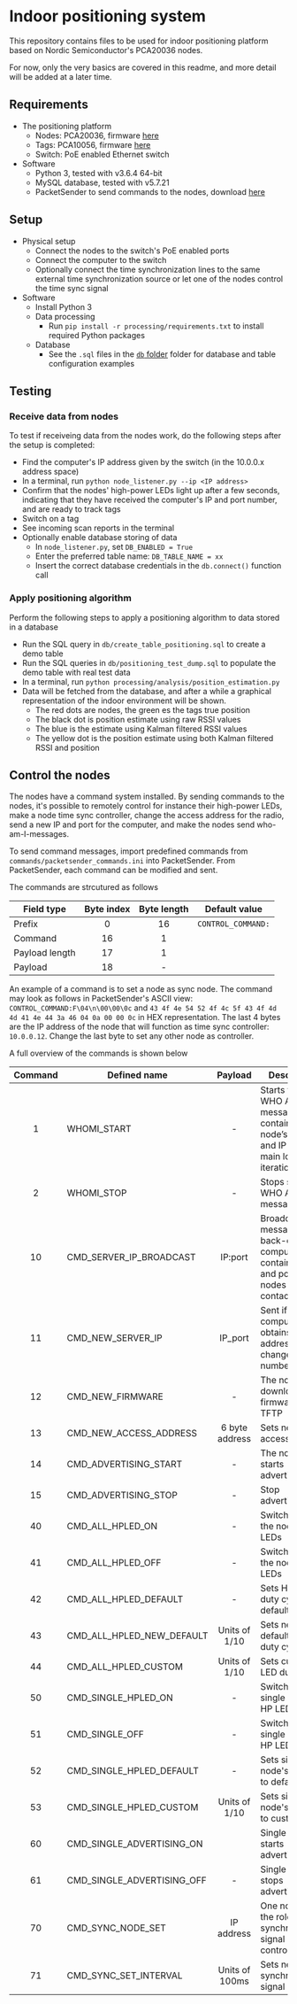 # Indoor positioning system

This repository contains files to be used for indoor positioning platform based on Nordic Semiconductor's PCA20036 nodes. 

For now, only the very basics are covered in this readme, and more detail will be added at a later time.

## Requirements
- The positioning platform
  - Nodes: PCA20036, firmware [here](https://github.com/jtguggedal/positioning_firmware/tree/master/node)
  - Tags: PCA10056, firmware [here](https://github.com/jtguggedal/positioning_firmware/tree/master/tag)
  - Switch: PoE enabled Ethernet switch
- Software
  - Python 3, tested with v3.6.4 64-bit
  - MySQL database, tested with v5.7.21
  - PacketSender to send commands to the nodes, download [here](https://packetsender.com/)


## Setup 
- Physical setup
  - Connect the nodes to the switch's PoE enabled ports
  - Connect the computer to the switch
  - Optionally connect the time synchronization lines to the same external time synchronization source or let one of the nodes control the time sync signal
- Software
  - Install Python 3
  - Data processing
    - Run `pip install -r processing/requirements.txt` to install required Python packages
  - Database
    - See the `.sql` files in the [`db`  folder](https://github.com/jtguggedal/positioning_backend/tree/master/db/) folder for database and table configuration examples



## Testing
### Receive data from nodes

To test if receiveing data from the nodes work, do the following steps after the setup is completed:
- Find the computer's IP address given by the switch (in the 10.0.0.x address space)
- In a terminal, run `python node_listener.py --ip <IP address>`
- Confirm that the nodes' high-power LEDs light up after a few seconds, indicating that they have received the computer's IP and port number, and are ready to track tags
- Switch on a tag
- See incoming scan reports in the terminal
- Optionally enable database storing of data
  - In `node_listener.py`, set `DB_ENABLED = True` 
  - Enter the preferred table name: `DB_TABLE_NAME = xx` 
  - Insert the correct database credentials in the `db.connect()` function call


### Apply positioning algorithm
Perform the following steps to apply a positioning algorithm to data stored in a database
- Run the SQL query in `db/create_table_positioning.sql` to create a demo table 
- Run the SQL queries in `db/positioning_test_dump.sql` to populate the demo table with real test data
- In a terminal, run `python processing/analysis/position_estimation.py`
- Data will be fetched from the database, and after a while a graphical representation of the indoor environment will be shown. 
  - The red dots are nodes, the green es the tags true position
  - The black dot is position estimate using raw RSSI values
  - The blue is the estimate using Kalman filtered RSSI values
  - The yellow dot is the position estimate using both Kalman filtered RSSI and position

## Control the nodes
The nodes have a command system installed. By sending commands to the nodes, it's possible to remotely control for instance their high-power LEDs, make a node time sync controller, change the access address for the radio, send a new IP and port for the computer, and make the nodes send who-am-I-messages. 

To send command messages, import predefined commands from `commands/packetsender_commands.ini` into PacketSender. From PacketSender, each command can be modified and sent. 

The commands are strcutured as follows

| Field type  | Byte index  | Byte length   | Default value   |
|-------------|:-------------:|:---------------:|:-----------------:|
| Prefix      | 0 | 16 | `CONTROL_COMMAND:` |
| Command     | 16 | 1  ||
| Payload length | 17 |1   ||
| Payload        | 18 | -  ||

An example of a command is to set a node as sync node. The command may look as follows in PacketSender's ASCII view: `CONTROL_COMMAND:F\04\n\00\00\0c` and `43 4f 4e 54 52 4f 4c 5f 43 4f 4d 4d 41 4e 44 3a 46 04 0a 00 00 0c` in HEX representation. The last 4 bytes are the IP address of the node that will function as time sync controller: `10.0.0.12`. Change the last byte to set any other node as controller.

A full overview of the commands is shown below

| Command | Defined name | Payload | Description | 
|:----:|--------------|:-------:|-------------|
  1  | WHOMI_START   | -| Starts to send WHO AM I messages containing the node’s MAC and IP every main loop iteration
  2  | WHOMI_STOP |- | Stops sending WHO AM I messages
  10 | CMD_SERVER_IP_BROADCAST  | IP:port | Broadcast message from back-end computer containing IP and port for nodes to contact it |
  11 | CMD_NEW_SERVER_IP | IP_port | Sent if computer obtains new IP address or changes port number |
  12 | CMD_NEW_FIRMWARE |- |  The node can download new firmware via TFTP 
  13 | CMD_NEW_ACCESS_ADDRESS     | 6 byte address |  Sets new BLE access address                                 
  14 | CMD_ADVERTISING_START  | -  |  The nodes starts advertising                                
  15 | CMD_ADVERTISING_STOP  | -  |  Stop advertising                                            
  40 | CMD_ALL_HPLED_ON   | -   |  Switches on all the nodes' HP LEDs                          
  41 | CMD_ALL_HPLED_OFF  | -  |  Switches off all the nodes' HP LEDs                         
  42 | CMD_ALL_HPLED_DEFAULT |  - |  Sets HP LED duty cycle to default                           
  43 | CMD_ALL_HPLED_NEW_DEFAULT   | Units of 1/10  |  Sets new default HP LED duty cycle                          
  44 | CMD_ALL_HPLED_CUSTOM      | Units of 1/10   |  Sets custom HP LED duty cycle                               
  50 | CMD_SINGLE_HPLED_ON   |-  |  Switches on single node's HP LED                            
  51 | CMD_SINGLE_OFF|  -                                                          |  Switches off single node's HP LED                           
  52 | CMD_SINGLE_HPLED_DEFAULT   | -   |  Sets single node's HP LED to default                        
  53 | CMD_SINGLE_HPLED_CUSTOM   | Units of 1/10   |  Sets single node's HP LED to custom value                   
  60 | CMD_SINGLE_ADVERTISING_ON  |  |  Single node starts advertising                              
  61 | CMD_SINGLE_ADVERTISING_OFF | - |  Single node stops advertising                               
  70 | CMD_SYNC_NODE_SET  | IP address |  One node gets the role as synchronization signal controller 
  71 | CMD_SYNC_SET_INTERVAL | Units of 100ms  |  Sets new synchronization signal interval                                                 

